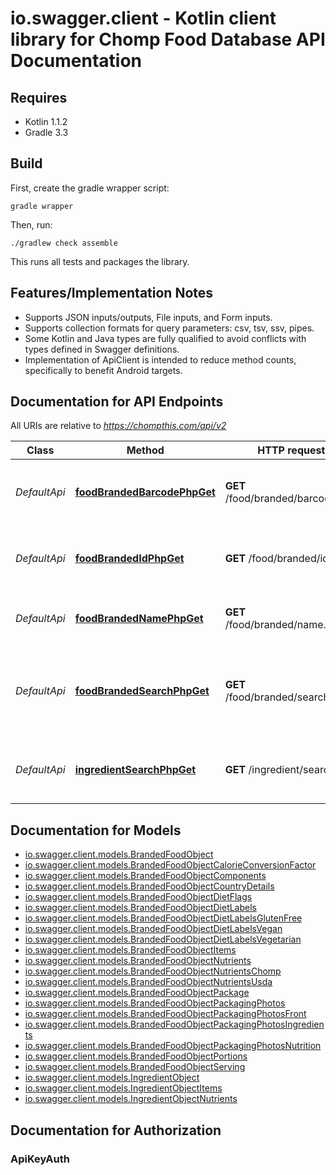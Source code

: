 # io.swagger.client - Kotlin client library for Chomp Food Database API Documentation

## Requires

* Kotlin 1.1.2
* Gradle 3.3

## Build

First, create the gradle wrapper script:

```
gradle wrapper
```

Then, run:

```
./gradlew check assemble
```

This runs all tests and packages the library.

## Features/Implementation Notes

* Supports JSON inputs/outputs, File inputs, and Form inputs.
* Supports collection formats for query parameters: csv, tsv, ssv, pipes.
* Some Kotlin and Java types are fully qualified to avoid conflicts with types defined in Swagger definitions.
* Implementation of ApiClient is intended to reduce method counts, specifically to benefit Android targets.

<a name="documentation-for-api-endpoints"></a>
## Documentation for API Endpoints

All URIs are relative to *https://chompthis.com/api/v2*

Class | Method | HTTP request | Description
------------ | ------------- | ------------- | -------------
*DefaultApi* | [**foodBrandedBarcodePhpGet**](docs/DefaultApi.md#foodbrandedbarcodephpget) | **GET** /food/branded/barcode.php | Get a branded food item using a barcode
*DefaultApi* | [**foodBrandedIdPhpGet**](docs/DefaultApi.md#foodbrandedidphpget) | **GET** /food/branded/id.php | Get a branded food item using an ID number
*DefaultApi* | [**foodBrandedNamePhpGet**](docs/DefaultApi.md#foodbrandednamephpget) | **GET** /food/branded/name.php | Get a branded food item by name
*DefaultApi* | [**foodBrandedSearchPhpGet**](docs/DefaultApi.md#foodbrandedsearchphpget) | **GET** /food/branded/search.php | Get data for branded food items using various search parameters
*DefaultApi* | [**ingredientSearchPhpGet**](docs/DefaultApi.md#ingredientsearchphpget) | **GET** /ingredient/search.php | Get raw/generic food ingredient item(s)

<a name="documentation-for-models"></a>
## Documentation for Models

 - [io.swagger.client.models.BrandedFoodObject](docs/BrandedFoodObject.md)
 - [io.swagger.client.models.BrandedFoodObjectCalorieConversionFactor](docs/BrandedFoodObjectCalorieConversionFactor.md)
 - [io.swagger.client.models.BrandedFoodObjectComponents](docs/BrandedFoodObjectComponents.md)
 - [io.swagger.client.models.BrandedFoodObjectCountryDetails](docs/BrandedFoodObjectCountryDetails.md)
 - [io.swagger.client.models.BrandedFoodObjectDietFlags](docs/BrandedFoodObjectDietFlags.md)
 - [io.swagger.client.models.BrandedFoodObjectDietLabels](docs/BrandedFoodObjectDietLabels.md)
 - [io.swagger.client.models.BrandedFoodObjectDietLabelsGlutenFree](docs/BrandedFoodObjectDietLabelsGlutenFree.md)
 - [io.swagger.client.models.BrandedFoodObjectDietLabelsVegan](docs/BrandedFoodObjectDietLabelsVegan.md)
 - [io.swagger.client.models.BrandedFoodObjectDietLabelsVegetarian](docs/BrandedFoodObjectDietLabelsVegetarian.md)
 - [io.swagger.client.models.BrandedFoodObjectItems](docs/BrandedFoodObjectItems.md)
 - [io.swagger.client.models.BrandedFoodObjectNutrients](docs/BrandedFoodObjectNutrients.md)
 - [io.swagger.client.models.BrandedFoodObjectNutrientsChomp](docs/BrandedFoodObjectNutrientsChomp.md)
 - [io.swagger.client.models.BrandedFoodObjectNutrientsUsda](docs/BrandedFoodObjectNutrientsUsda.md)
 - [io.swagger.client.models.BrandedFoodObjectPackage](docs/BrandedFoodObjectPackage.md)
 - [io.swagger.client.models.BrandedFoodObjectPackagingPhotos](docs/BrandedFoodObjectPackagingPhotos.md)
 - [io.swagger.client.models.BrandedFoodObjectPackagingPhotosFront](docs/BrandedFoodObjectPackagingPhotosFront.md)
 - [io.swagger.client.models.BrandedFoodObjectPackagingPhotosIngredients](docs/BrandedFoodObjectPackagingPhotosIngredients.md)
 - [io.swagger.client.models.BrandedFoodObjectPackagingPhotosNutrition](docs/BrandedFoodObjectPackagingPhotosNutrition.md)
 - [io.swagger.client.models.BrandedFoodObjectPortions](docs/BrandedFoodObjectPortions.md)
 - [io.swagger.client.models.BrandedFoodObjectServing](docs/BrandedFoodObjectServing.md)
 - [io.swagger.client.models.IngredientObject](docs/IngredientObject.md)
 - [io.swagger.client.models.IngredientObjectItems](docs/IngredientObjectItems.md)
 - [io.swagger.client.models.IngredientObjectNutrients](docs/IngredientObjectNutrients.md)

<a name="documentation-for-authorization"></a>
## Documentation for Authorization

<a name="ApiKeyAuth"></a>
### ApiKeyAuth



